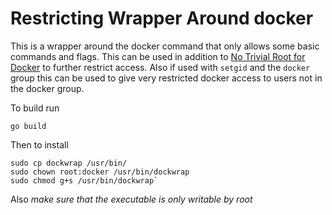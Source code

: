 Restricting Wrapper Around docker
=================================

This is a wrapper around the docker command that only allows some basic
commands and flags. This can be used in addition to [No Trivial Root for
Docker](https://github.com/ad-freiburg/docker-no-trivial-root) to further
restrict access. Also if used with `setgid` and the `docker` group this can be
used to give very restricted docker access to users not in the docker group.

To build run

    go build

Then to install 

    sudo cp dockwrap /usr/bin/
    sudo chown root:docker /usr/bin/dockwrap 
    sudo chmod g+s /usr/bin/dockwrap`

Also *make sure that the executable is only writable by root*
